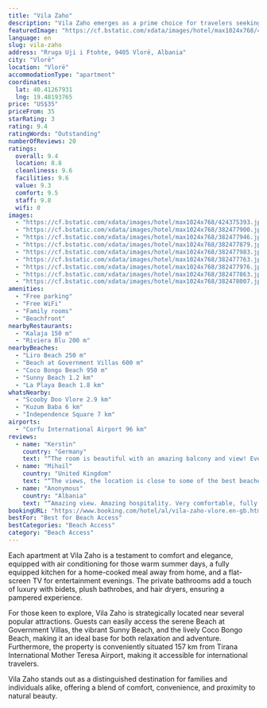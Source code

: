 ```yaml
---
title: "Vila Zaho"
description: "Vila Zaho emerges as a prime choice for travelers seeking a serene beachfront escape, merely 400 meters from the pristine shores of Liro Beach."
featuredImage: "https://cf.bstatic.com/xdata/images/hotel/max1024x768/424375393.jpg?k=0045ca16153edf5a65d0a45d9cb1fd6fc6624b63ebc8f21971b722dedf081cc3&o=&hp=1"
language: en
slug: vila-zaho
address: "Rruga Uji i Ftohte, 9405 Vlorë, Albania"
city: "Vlorë"
location: "Vlorë"
accommodationType: "apartment"
coordinates:
  lat: 40.41267931
  lng: 19.48193765
price: "US$35"
priceFrom: 35
starRating: 3
rating: 9.4
ratingWords: "Outstanding"
numberOfReviews: 20
ratings:
  overall: 9.4
  location: 8.8
  cleanliness: 9.6
  facilities: 9.6
  value: 9.3
  comfort: 9.5
  staff: 9.8
  wifi: 0
images:
  - "https://cf.bstatic.com/xdata/images/hotel/max1024x768/424375393.jpg?k=0045ca16153edf5a65d0a45d9cb1fd6fc6624b63ebc8f21971b722dedf081cc3&o=&hp=1"
  - "https://cf.bstatic.com/xdata/images/hotel/max1024x768/382477900.jpg?k=e6db84b19c9e0f0451d8972fba9c4ca874298c58977198fbcebb3a57acacf146&o=&hp=1"
  - "https://cf.bstatic.com/xdata/images/hotel/max1024x768/382477946.jpg?k=4963b458339cab0577e06048c1911b7b1200f74d8658ec5d28441d22000a1744&o=&hp=1"
  - "https://cf.bstatic.com/xdata/images/hotel/max1024x768/382477879.jpg?k=0dae93fff018daa8ff3ad967133a9bca25eb6b69db2934fc5ae9ceabac590ac6&o=&hp=1"
  - "https://cf.bstatic.com/xdata/images/hotel/max1024x768/382477983.jpg?k=c3e85080735f0a9aa4c4bcd20b2c44d71e06a2708cac16c4c5024897ee267c65&o=&hp=1"
  - "https://cf.bstatic.com/xdata/images/hotel/max1024x768/382477763.jpg?k=c805713e273e309fad0d2f5714b93f864eb978d43f3b38f5ee3ac77255c55a9e&o=&hp=1"
  - "https://cf.bstatic.com/xdata/images/hotel/max1024x768/382477976.jpg?k=6134f3799d6b246ff99b391123111b7562b94f3a3fbbb40ba9ebbd6bef5fb4dc&o=&hp=1"
  - "https://cf.bstatic.com/xdata/images/hotel/max1024x768/382477863.jpg?k=46a823cc60b26ec193cb8fa968dedbc0ffaf1828f595f807720b452e20c57ce4&o=&hp=1"
  - "https://cf.bstatic.com/xdata/images/hotel/max1024x768/382478007.jpg?k=a22a04daf58193556713af9c62880fe6ecd05688925469a87e8491b8ac8d16b3&o=&hp=1"
amenities:
  - "Free parking"
  - "Free WiFi"
  - "Family rooms"
  - "Beachfront"
nearbyRestaurants:
  - "Kalaja 150 m"
  - "Riviera Blu 200 m"
nearbyBeaches:
  - "Liro Beach 250 m"
  - "Beach at Government Villas 600 m"
  - "Coco Bongo Beach 950 m"
  - "Sunny Beach 1.2 km"
  - "La Playa Beach 1.8 km"
whatsNearby:
  - "Scooby Doo Vlore 2.9 km"
  - "Kuzum Baba 6 km"
  - "Independence Square 7 km"
airports:
  - "Corfu International Airport 96 km"
reviews:
  - name: "Kerstin"
    country: "Germany"
    text: "“The room is beautiful with an amazing balcony and view! Everything was clean and comfortable. The hosts were specially welcoming and caring about us! The place is a bit outside of the town, so it is calm and relaxing. Perfect time to calm down...”"
  - name: "Mihail"
    country: "United Kingdom"
    text: "“The views, the location is close to some of the best beaches in Vlore, quiet and romantic, friendly and welcoming hosts”"
  - name: "Anonymous"
    country: "Albania"
    text: "“Amazing view. Amazing hospitality. Very comfortable, fully equipped rooms. Everything was perfect.”"
bookingURL: "https://www.booking.com/hotel/al/vila-zaho-vlore.en-gb.html?aid=8035640"
bestFor: "Best for Beach Access"
bestCategories: "Beach Access"
category: "Beach Access"
---
```


Each apartment at Vila Zaho is a testament to comfort and elegance, equipped with air conditioning for those warm summer days, a fully equipped kitchen for a home-cooked meal away from home, and a flat-screen TV for entertainment evenings. The private bathrooms add a touch of luxury with bidets, plush bathrobes, and hair dryers, ensuring a pampered experience.

For those keen to explore, Vila Zaho is strategically located near several popular attractions. Guests can easily access the serene Beach at Government Villas, the vibrant Sunny Beach, and the lively Coco Bongo Beach, making it an ideal base for both relaxation and adventure. Furthermore, the property is conveniently situated 157 km from Tirana International Mother Teresa Airport, making it accessible for international travelers.

Vila Zaho stands out as a distinguished destination for families and individuals alike, offering a blend of comfort, convenience, and proximity to natural beauty.